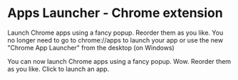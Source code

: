Apps Launcher - Chrome extension
===================
Launch Chrome apps using a fancy popup. Reorder them as you like.
You no longer need to go to chrome://apps to launch your app or use the new "Chrome App Launcher" from the desktop (on Windows)

You can now launch Chrome apps using a fancy popup. Wow.
Reorder them as you like. Click to launch an app.
